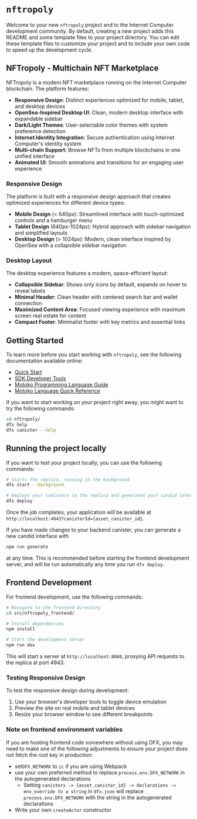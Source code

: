 # `nftropoly`

Welcome to your new `nftropoly` project and to the Internet Computer development community. By default, creating a new project adds this README and some template files to your project directory. You can edit these template files to customize your project and to include your own code to speed up the development cycle.

## NFTropoly - Multichain NFT Marketplace

NFTropoly is a modern NFT marketplace running on the Internet Computer blockchain. The platform features:

- **Responsive Design**: Distinct experiences optimized for mobile, tablet, and desktop devices
- **OpenSea-Inspired Desktop UI**: Clean, modern desktop interface with expandable sidebar
- **Dark/Light Themes**: User-selectable color themes with system preference detection
- **Internet Identity Integration**: Secure authentication using Internet Computer's identity system
- **Multi-chain Support**: Browse NFTs from multiple blockchains in one unified interface
- **Animated UI**: Smooth animations and transitions for an engaging user experience

### Responsive Design

The platform is built with a responsive design approach that creates optimized experiences for different device types:

- **Mobile Design** (< 640px): Streamlined interface with touch-optimized controls and a hamburger menu
- **Tablet Design** (640px-1024px): Hybrid approach with sidebar navigation and simplified layouts
- **Desktop Design** (> 1024px): Modern, clean interface inspired by OpenSea with a collapsible sidebar navigation

### Desktop Layout

The desktop experience features a modern, space-efficient layout:

- **Collapsible Sidebar**: Shows only icons by default, expands on hover to reveal labels
- **Minimal Header**: Clean header with centered search bar and wallet connection
- **Maximized Content Area**: Focused viewing experience with maximum screen real estate for content
- **Compact Footer**: Minimalist footer with key metrics and essential links

## Getting Started

To learn more before you start working with `nftropoly`, see the following documentation available online:

- [Quick Start](https://internetcomputer.org/docs/current/developer-docs/setup/deploy-locally)
- [SDK Developer Tools](https://internetcomputer.org/docs/current/developer-docs/setup/install)
- [Motoko Programming Language Guide](https://internetcomputer.org/docs/current/motoko/main/motoko)
- [Motoko Language Quick Reference](https://internetcomputer.org/docs/current/motoko/main/language-manual)

If you want to start working on your project right away, you might want to try the following commands:

```bash
cd nftropoly/
dfx help
dfx canister --help
```

## Running the project locally

If you want to test your project locally, you can use the following commands:

```bash
# Starts the replica, running in the background
dfx start --background

# Deploys your canisters to the replica and generates your candid interface
dfx deploy
```

Once the job completes, your application will be available at `http://localhost:4943?canisterId={asset_canister_id}`.

If you have made changes to your backend canister, you can generate a new candid interface with

```bash
npm run generate
```

at any time. This is recommended before starting the frontend development server, and will be run automatically any time you run `dfx deploy`.

## Frontend Development

For frontend development, use the following commands:

```bash
# Navigate to the frontend directory
cd src/nftropoly_frontend/

# Install dependencies
npm install

# Start the development server
npm run dev
```

This will start a server at `http://localhost:8080`, proxying API requests to the replica at port 4943.

### Testing Responsive Design

To test the responsive design during development:

1. Use your browser's developer tools to toggle device emulation
2. Preview the site on real mobile and tablet devices
3. Resize your browser window to see different breakpoints

### Note on frontend environment variables

If you are hosting frontend code somewhere without using DFX, you may need to make one of the following adjustments to ensure your project does not fetch the root key in production:

- set`DFX_NETWORK` to `ic` if you are using Webpack
- use your own preferred method to replace `process.env.DFX_NETWORK` in the autogenerated declarations
  - Setting `canisters -> {asset_canister_id} -> declarations -> env_override to a string` in `dfx.json` will replace `process.env.DFX_NETWORK` with the string in the autogenerated declarations
- Write your own `createActor` constructor

